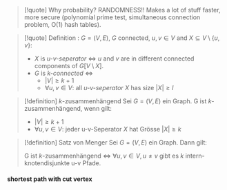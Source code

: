
>[!quote] Why probability? RANDOMNESS!!
>Makes a lot of stuff faster, more secure (polynomial prime test, simultaneous connection problem, O(1) hash tables).


>[!quote] Definition :
>$G = (V, E)$, $G$ connected, $u, v \in V$ and $X \subseteq V \setminus\{u, v\}$:
>- $X$ is *u-v-seperator* $\iff$ $u$ and $v$ are in different connected components of $G[V \setminus X]$.
>- $G$ is *k-connected* $\iff$
>	- $|V| \geq k + 1$
>	- $\forall u, v \in V$: all *u-v-seperator* $X$ has size $|X| \geq l$











>[!definition] $k$-zusammenhängend
>Sei $G=(V, E)$ ein Graph. G ist $k$-zusammenhängend, wenn gilt:
>	- $|V| \geq k + 1$
>	- $\forall u,v \in V$: jeder u-v-Seperator $X$ hat Grösse $|X| \geq k$



>[!definition] Satz von Menger
>Sei $G=(V, E)$ ein Graph. Dann gilt:
>
>G ist $k$-zusammenhängend $\iff$ $\forall u,v \in V, u \neq v$ gibt es $k$ intern-knotendisjunkte u-v Pfade.


#### shortest path with cut vertex


